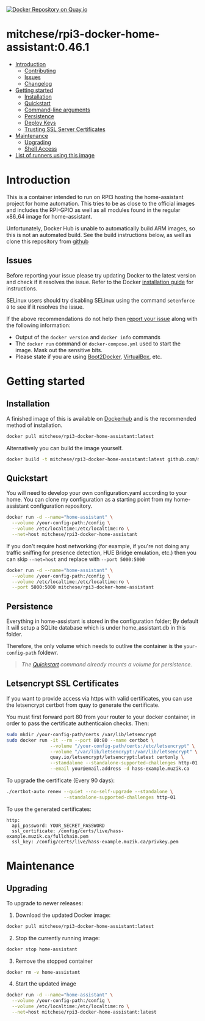 
[![Docker Repository on Quay.io](https://quay.io/repository/mitchese/rpi3-docker-home-assistant/status "Docker Repository on Quay.io")](https://quay.io/repository/mitchese/rpi3-docker-home-assistant)


# mitchese/rpi3-docker-home-assistant:0.46.1

- [Introduction](#introduction)
  - [Contributing](#contributing)
  - [Issues](#issues)
  - [Changelog](Changelog.md)
- [Getting started](#getting-started)
  - [Installation](#installation)
  - [Quickstart](#quickstart)
  - [Command-line arguments](#command-line-arguments)
  - [Persistence](#persistence)
  - [Deploy Keys](#deploy-keys)
  - [Trusting SSL Server Certificates](#trusting-ssl-server-certificates)
- [Maintenance](#maintenance)
  - [Upgrading](#upgrading)
  - [Shell Access](#shell-access)
- [List of runners using this image](#list-of-runners-using-this-image)

# Introduction

This is a container intended to run on RPI3 hosting the home-assistant project for home automation. This tries to be as close to the official images and includes the RPI-GPIO as well as all modules found in the regular x86_64 image for home-assistant.

Unfortunately, Docker Hub is unable to automatically build ARM images, so this is not an automated build. See the build instructions below, as well as clone this repository from [github](https://hub.docker.com/r/mitchese/rpi3-docker-home-assistant/)

## Issues

Before reporting your issue please try updating Docker to the latest version and check if it resolves the issue. Refer to the Docker [installation guide](https://docs.docker.com/installation) for instructions.

SELinux users should try disabling SELinux using the command `setenforce 0` to see if it resolves the issue.

If the above recommendations do not help then [report your issue](../../issues/new) along with the following information:

- Output of the `docker version` and `docker info` commands
- The `docker run` command or `docker-compose.yml` used to start the image. Mask out the sensitive bits.
- Please state if you are using [Boot2Docker](http://www.boot2docker.io), [VirtualBox](https://www.virtualbox.org), etc.

# Getting started

## Installation

A finished image of this is available on [Dockerhub](https://hub.docker.com/r/mitchese/rpi3-docker-home-assistant) and is the recommended method of installation.

```bash
docker pull mitchese/rpi3-docker-home-assistant:latest
```

Alternatively you can build the image yourself.

```bash
docker build -t mitchese/rpi3-docker-home-assistant:latest github.com/mitchese/rpi3-docker-home-assistant
```

## Quickstart

You will need to develop your own configuration.yaml according to your home. You can clone my configuration as a starting point from my home-assistant configuration repository.

```bash
docker run -d --name="home-assistant" \
  --volume /your-config-path:/config \
  --volume /etc/localtime:/etc/localtime:ro \
  --net=host mitchese/rpi3-docker-home-assistant
```

If you don't require host networking (for example, if you're not doing any traffic sniffing for presence detection, HUE Bridge emulation, etc.) then you can skip `--net=host` and replace with `--port 5000:5000`

```bash
docker run -d --name="home-assistant" \
  --volume /your-config-path:/config \
  --volume /etc/localtime:/etc/localtime:ro \
  --port 5000:5000 mitchese/rpi3-docker-home-assistant
```

## Persistence

Everything in home-assistant is stored in the configuration folder; By default it will setup a SQLite database which is under home_assistant.db in this folder. 

Therefore, the only volume which needs to outlive the container is the `your-config-path` foldewr.

> *The [Quickstart](#quickstart) command already mounts a volume for persistence.*

## Letsencrypt SSL Certificates

If you want to provide access via https with valid certificates, you can use the letsencrypt certbot from quay to generate the certificate.

You must first forward port 80 from your router to your docker container, in order to pass the certificate authenticaion checks. Then: 

```bash
sudo mkdir /your-config-path/certs /var/lib/letsencrypt
sudo docker run -it --rm --port 80:80 --name certbot \
                --volume "/your-config-path/certs:/etc/letsencrypt" \
                --volume "/var/lib/letsencrypt:/var/lib/letsencrypt" \
                quay.io/letsencrypt/letsencrypt:latest certonly \
                --standalone --standalone-supported-challenges http-01 \
                --email your@email.address -d hass-example.muzik.ca
```

To upgrade the certificate (Every 90 days): 
```bash
./certbot-auto renew --quiet --no-self-upgrade --standalone \
                     --standalone-supported-challenges http-01
```

To use the generated certificates: 
```
http:
  api_password: YOUR_SECRET_PASSWORD
  ssl_certificate: /config/certs/live/hass-example.muzik.ca/fullchain.pem
  ssl_key: /config/certs/live/hass-example.muzik.ca/privkey.pem
```


# Maintenance

## Upgrading

To upgrade to newer releases:

  1. Download the updated Docker image:

  ```bash
  docker pull mitchese/rpi3-docker-home-assistant:latest
  ```

  2. Stop the currently running image:

  ```bash
  docker stop home-assistant
  ```

  3. Remove the stopped container

  ```bash
  docker rm -v home-assistant
  ```

  4. Start the updated image

  ```bash
  docker run -d --name="home-assistant" \
    --volume /your-config-path:/config \
    --volume /etc/localtime:/etc/localtime:ro \
    --net=host mitchese/rpi3-docker-home-assistant:latest
  ```
